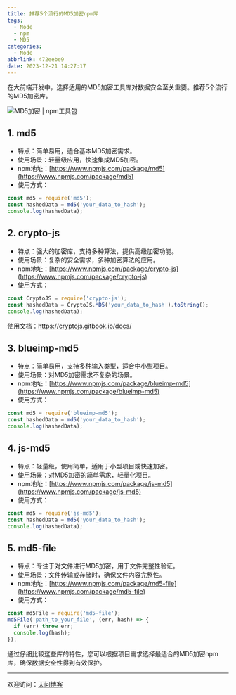 ```yaml
---
title: 推荐5个流行的MD5加密npm库
tags:
  - Node
  - npm
  - MD5
categories:
  - Node
abbrlink: 472eebe9
date: 2023-12-21 14:27:17
---
```


在大前端开发中，选择适用的MD5加密工具库对数据安全至关重要。推荐5个流行的MD5加密库。

![MD5加密 | npm工具包](https://tiven.cn/static/img/md5-01-D8-toh9z.jpg)

<!-- more -->

## 1. md5

- 特点：简单易用，适合基本MD5加密需求。
- 使用场景：轻量级应用，快速集成MD5加密。
- npm地址：[https://www.npmjs.com/package/md5](https://www.npmjs.com/package/md5)
- 使用方式：

```javascript
const md5 = require('md5');
const hashedData = md5('your_data_to_hash');
console.log(hashedData);
```

## 2. crypto-js

- 特点：强大的加密库，支持多种算法，提供高级加密功能。
- 使用场景：复杂的安全需求，多种加密算法的应用。
- npm地址：[https://www.npmjs.com/package/crypto-js](https://www.npmjs.com/package/crypto-js)
- 使用方式：

```javascript
const CryptoJS = require('crypto-js');
const hashedData = CryptoJS.MD5('your_data_to_hash').toString();
console.log(hashedData);
```

使用文档：https://cryptojs.gitbook.io/docs/

## 3. blueimp-md5

- 特点：简单易用，支持多种输入类型，适合中小型项目。
- 使用场景：对MD5加密需求不复杂的场景。
- npm地址：[https://www.npmjs.com/package/blueimp-md5](https://www.npmjs.com/package/blueimp-md5)
- 使用方式：

```javascript
const md5 = require('blueimp-md5');
const hashedData = md5('your_data_to_hash');
console.log(hashedData);
```

## 4. js-md5

- 特点：轻量级，使用简单，适用于小型项目或快速加密。
- 使用场景：对MD5加密的简单需求，轻量化项目。
- npm地址：[https://www.npmjs.com/package/js-md5](https://www.npmjs.com/package/js-md5)
- 使用方式：

```javascript
const md5 = require('js-md5');
const hashedData = md5('your_data_to_hash');
console.log(hashedData);
```

## 5. md5-file

- 特点：专注于对文件进行MD5加密，用于文件完整性验证。
- 使用场景：文件传输或存储时，确保文件内容完整性。
- npm地址：[https://www.npmjs.com/package/md5-file](https://www.npmjs.com/package/md5-file)
- 使用方式：

```javascript
const md5File = require('md5-file');
md5File('path_to_your_file', (err, hash) => {
  if (err) throw err;
  console.log(hash);
});
```

通过仔细比较这些库的特性，您可以根据项目需求选择最适合的MD5加密npm库，确保数据安全性得到有效保护。

---

欢迎访问：[天问博客](https://tiven.cn/p/472eebe9/ "天问博客-专注于大前端技术")

